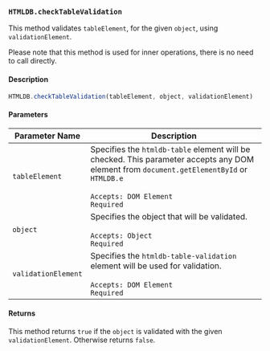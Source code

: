 ### `HTMLDB.checkTableValidation`

This method validates `tableElement`, for the given `object`, using `validationElement`.

Please note that this method is used for inner operations, there is no need to call directly.

#### Description

```javascript
HTMLDB.checkTableValidation(tableElement, object, validationElement)
```

#### Parameters

| Parameter Name             | Description                               |
| -------------------------- | ----------------------------------------- |
| `tableElement` | Specifies the `htmldb-table` element will be checked. This parameter accepts any DOM element from `document.getElementById` or `HTMLDB.e`<br><br>`Accepts: DOM Element`<br>`Required` |
| `object` | Specifies the object that will be validated.<br><br>`Accepts: Object`<br>`Required` |
| `validationElement` | Specifies the `htmldb-table-validation` element will be used for validation.<br><br>`Accepts: DOM Element`<br>`Required` |

#### Returns

This method returns `true` if the `object` is validated with the given `validationElement`. Otherwise returns `false`.